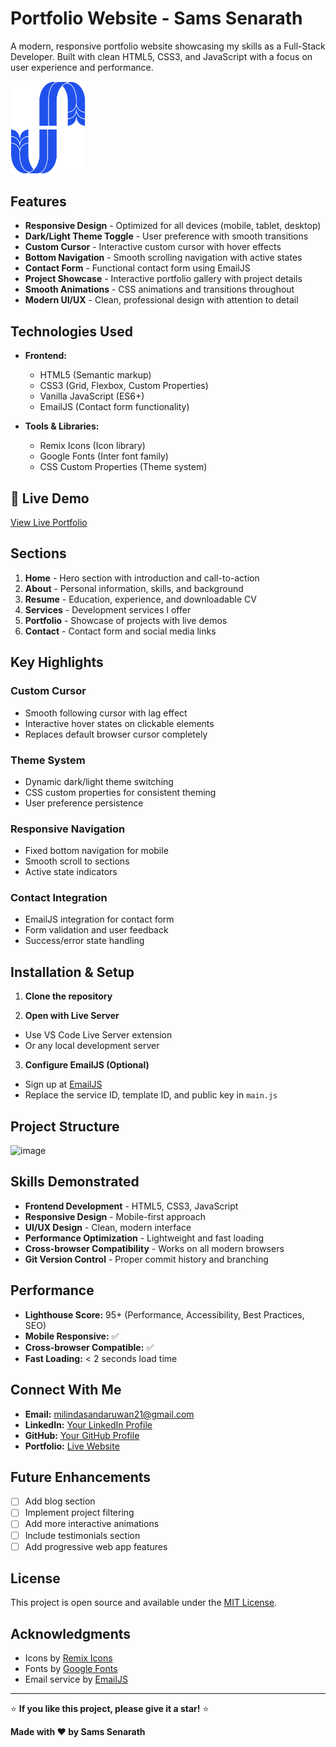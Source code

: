 # Portfolio Website - Sams Senarath

A modern, responsive portfolio website showcasing my skills as a Full-Stack Developer. Built with clean HTML5, CSS3, and JavaScript with a focus on user experience and performance.

<img src="./asset/logo.png" alt="Logo" width="120" />

## Features

- **Responsive Design** - Optimized for all devices (mobile, tablet, desktop)
- **Dark/Light Theme Toggle** - User preference with smooth transitions
- **Custom Cursor** - Interactive custom cursor with hover effects
- **Bottom Navigation** - Smooth scrolling navigation with active states
- **Contact Form** - Functional contact form using EmailJS
- **Project Showcase** - Interactive portfolio gallery with project details
- **Smooth Animations** - CSS animations and transitions throughout
- **Modern UI/UX** - Clean, professional design with attention to detail

## Technologies Used

- **Frontend:**
  - HTML5 (Semantic markup)
  - CSS3 (Grid, Flexbox, Custom Properties)
  - Vanilla JavaScript (ES6+)
  - EmailJS (Contact form functionality)

- **Tools & Libraries:**
  - Remix Icons (Icon library)
  - Google Fonts (Inter font family)
  - CSS Custom Properties (Theme system)

## 🚀 Live Demo

[View Live Portfolio](https://samssenrath21.netlify.app/)


## Sections

1. **Home** - Hero section with introduction and call-to-action
2. **About** - Personal information, skills, and background
3. **Resume** - Education, experience, and downloadable CV
4. **Services** - Development services I offer
5. **Portfolio** - Showcase of projects with live demos
6. **Contact** - Contact form and social media links

## Key Highlights

### Custom Cursor
- Smooth following cursor with lag effect
- Interactive hover states on clickable elements
- Replaces default browser cursor completely

### Theme System
- Dynamic dark/light theme switching
- CSS custom properties for consistent theming
- User preference persistence

### Responsive Navigation
- Fixed bottom navigation for mobile
- Smooth scroll to sections
- Active state indicators

### Contact Integration
- EmailJS integration for contact form
- Form validation and user feedback
- Success/error state handling

## Installation & Setup

1. **Clone the repository**

2. **Open with Live Server**
- Use VS Code Live Server extension
- Or any local development server

3. **Configure EmailJS (Optional)**
- Sign up at [EmailJS](https://www.emailjs.com/)
- Replace the service ID, template ID, and public key in `main.js`

## Project Structure

![image](https://github.com/user-attachments/assets/22fe5a01-61e9-4eea-9ede-804d791d84b5)

## Skills Demonstrated

- **Frontend Development** - HTML5, CSS3, JavaScript
- **Responsive Design** - Mobile-first approach
- **UI/UX Design** - Clean, modern interface
- **Performance Optimization** - Lightweight and fast loading
- **Cross-browser Compatibility** - Works on all modern browsers
- **Git Version Control** - Proper commit history and branching

## Performance

- **Lighthouse Score:** 95+ (Performance, Accessibility, Best Practices, SEO)
- **Mobile Responsive:** ✅
- **Cross-browser Compatible:** ✅
- **Fast Loading:** < 2 seconds load time

## Connect With Me

- **Email:** milindasandaruwan21@gmail.com
- **LinkedIn:** [Your LinkedIn Profile](https://linkedin.com/in/yourprofile)
- **GitHub:** [Your GitHub Profile](https://github.com/yourusername)
- **Portfolio:** [Live Website](https://your-portfolio-url.netlify.app)

## Future Enhancements

- [ ] Add blog section
- [ ] Implement project filtering
- [ ] Add more interactive animations
- [ ] Include testimonials section
- [ ] Add progressive web app features

## License

This project is open source and available under the [MIT License](LICENSE).

## Acknowledgments

- Icons by [Remix Icons](https://remixicon.com/)
- Fonts by [Google Fonts](https://fonts.google.com/)
- Email service by [EmailJS](https://www.emailjs.com/)

---

⭐ **If you like this project, please give it a star!** ⭐

**Made with ❤️ by Sams Senarath**

